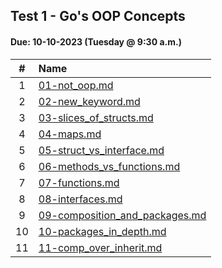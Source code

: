 ## Test 1 - Go's OOP Concepts
#### Due: 10-10-2023 (Tuesday @ 9:30 a.m.) 

|   #   | Name                                                                                         | 
| :---: | :------------------------------------------------------------------------------------------- | 
|   1   | [01-not_oop.md](../../Lectures/OOP_Concepts/01-not_oop.md)                                   | 
|   2   | [02-new_keyword.md](../../Lectures/OOP_Concepts/02-new_keyword.md)                           | 
|   3   | [03-slices_of_structs.md](../../Lectures/OOP_Concepts/03-slices_of_structs.md)               | 
|   4   | [04-maps.md](../../Lectures/OOP_Concepts/04-maps.md)                                         | 
|   5   | [05-struct_vs_interface.md](../../Lectures/OOP_Concepts/05-struct_vs_interface.md)           | 
|   6   | [06-methods_vs_functions.md](../../Lectures/OOP_Concepts/06-methods_vs_functions.md)         | 
|   7   | [07-functions.md](../../Lectures/OOP_Concepts/07-functions.md)                               | 
|   8   | [08-interfaces.md](../../Lectures/OOP_Concepts/08-interfaces.md)                             | 
|   9   | [09-composition_and_packages.md](../../Lectures/OOP_Concepts/09-composition_and_packages.md) | 
|  10   | [10-packages_in_depth.md](../../Lectures/OOP_Concepts/10-packages_in_depth.md)               | 
|  11   | [11-comp_over_inherit.md](../../Lectures/OOP_Concepts/11-comp_over_inherit.md)               | 
